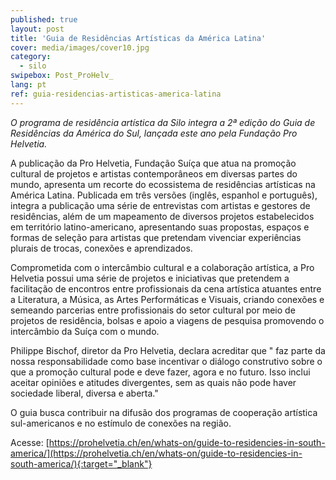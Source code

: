 ```yaml
---
published: true
layout: post
title: 'Guia de Residências Artísticas da América Latina'
cover: media/images/cover10.jpg
category:
  - silo
swipebox: Post_ProHelv_
lang: pt
ref: guia-residencias-artisticas-america-latina
---
```

*O programa de residência artística da Silo integra a 2ª edição do Guia de Residências da América do Sul, lançada este ano pela Fundação Pro Helvetia.*

A publicação da Pro Helvetia, Fundação Suíça que atua na promoção cultural de projetos e artistas contemporâneos em diversas partes do mundo, apresenta um recorte do ecossistema de residências artísticas na América Latina. Publicada em três versões (inglês, espanhol e português), integra a publicação uma série de entrevistas com artistas e gestores de residências, além de um mapeamento de diversos projetos estabelecidos em território latino-americano, apresentando suas propostas, espaços e formas de seleção para artistas que pretendam vivenciar experiências plurais de trocas, conexões e aprendizados.

Comprometida com o intercâmbio cultural e a colaboração artística, a Pro Helvetia possui uma série de projetos e iniciativas que pretendem a facilitação de encontros entre profissionais da cena artística atuantes entre a Literatura, a Música, as Artes Performáticas e Visuais, criando conexões e semeando parcerias entre profissionais do setor cultural por meio de projetos de residência, bolsas e apoio a viagens de pesquisa promovendo o intercâmbio da Suíça com o mundo.

Philippe Bischof, diretor da Pro Helvetia, declara acreditar que " faz parte da nossa responsabilidade como base incentivar o diálogo construtivo sobre o que a promoção cultural pode e deve fazer, agora e no futuro. Isso inclui aceitar opiniões e atitudes divergentes, sem as quais não pode haver sociedade liberal, diversa e aberta."

O guia busca contribuir na difusão dos programas de cooperação artística sul-americanos e no estímulo de conexões na região.

Acesse:
[https://prohelvetia.ch/en/whats-on/guide-to-residencies-in-south-america/](https://prohelvetia.ch/en/whats-on/guide-to-residencies-in-south-america/){:target="_blank"}
